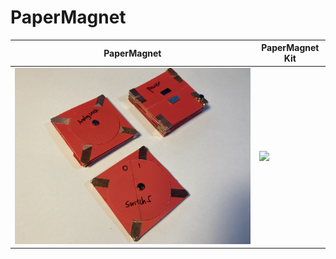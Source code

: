 # PaperMagnet


PaperMagnet | PaperMagnet Kit
------------ | -------------
![](https://github.com/Ruhan-Yang/PaperMagnet/blob/master/PaperMagnets.jpg) | ![](https://github.com/Ruhan-Yang/PaperMagnet/blob/master/PaperMagnets%20Kit.jpg)
